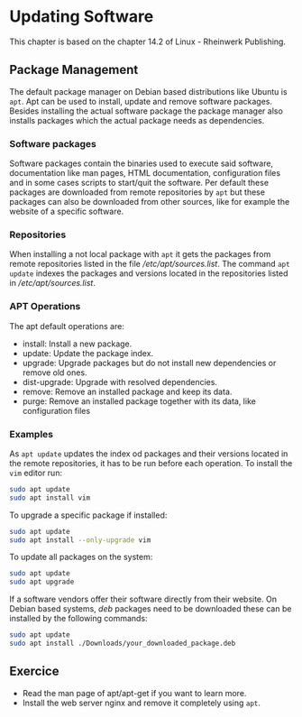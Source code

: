 # Updating Software

This chapter is based on the chapter 14.2 of Linux - Rheinwerk Publishing.

## Package Management

The default package manager on Debian based distributions like Ubuntu is `apt`. 
Apt can be used to install, update and remove software packages.
Besides installing the actual software package the package manager also installs packages which the actual package needs as dependencies.

### Software packages

Software packages contain the binaries used to execute said software, documentation like man pages, HTML documentation, configuration files and in some cases scripts to start/quit the software.
Per default these packages are downloaded from remote repositories by `apt` but these packages can also be downloaded from other sources, like for example the website of a specific software.

### Repositories

When installing a not local package with `apt` it gets the packages from remote repositories listed in the file */etc/apt/sources.list*.
The command `apt update` indexes the packages and versions located in the repositories listed in */etc/apt/sources.list*.

### APT Operations

The apt default operations are:

- install: Install a new package.
- update: Update the package index.
- upgrade: Upgrade packages but do not install new dependencies or remove old ones.
- dist-upgrade: Upgrade with resolved dependencies.
- remove: Remove an installed package and keep its data.
- purge: Remove an installed package together with its data, like configuration files

### Examples

As `apt update` updates the index od packages and their versions located in the remote repositories, it has to be run before each operation.
To install the `vim` editor run: 

~~~~ bash
sudo apt update
sudo apt install vim
~~~~

To upgrade a specific package if installed:

~~~~ bash
sudo apt update
sudo apt install --only-upgrade vim
~~~~

To update all packages on the system:

~~~~ bash
sudo apt update
sudo apt upgrade
~~~~

If a software vendors offer their software directly from their website. On Debian based systems, *deb* packages need to be downloaded these can be installed by the following commands:

~~~~ bash
sudo apt update
sudo apt install ./Downloads/your_downloaded_package.deb
~~~~

## Exercice 
- Read the man page of apt/apt-get if you want to learn more.
- Install the web server nginx and remove it completely using `apt`. 